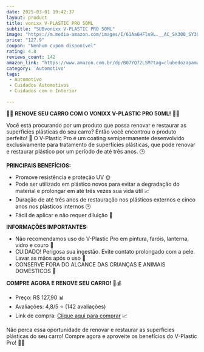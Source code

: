 ```yaml
---
date: 2025-03-01 19:42:37
layout: product
title: vonixx V-PLASTIC PRO 50ML
subtitle: "SUBvonixx V-PLASTIC PRO 50ML"
image: "https://m.media-amazon.com/images/I/61Aa6HFln9L.__AC_SX300_SY300_QL70_ML2_.jpg"
price: "127.9"
coupon: "Nenhum cupom disponível"
rating: 4.8
reviews_count: 142
amazon_link: "https://www.amazon.com.br/dp/B07YQ72LSM?tag=clubedozapama-20"
category: 'Automotivo'
tags:
 - Automotivo
 - Cuidados Automotivos
 - Cuidados com o Interior

---
```


🚗💪 **RENOVE SEU CARRO COM O VONIXX V-PLASTIC PRO 50ML!** 🚗💪

Você está procurando por um produto que possa renovar e restaurar as superfícies plásticas do seu carro? Então você encontrou o produto perfeito! 🎉 O V-Plastic Pro é um coating semipermanente desenvolvido exclusivamente para tratamento de superfícies plásticas, que pode renovar e restaurar plástico por um período de até três anos. 🕒️

**PRINCIPAIS BENEFÍCIOS:**

* Promove resistência e proteção UV 🌞
* Pode ser utilizado em plástico novos para evitar a degradação do material e prolongar em até três vezes sua vida útil 📈
* Duração de até três anos de restauração nos plásticos externos e cinco anos nos plásticos internos 🕒️
* Fácil de aplicar e não requer diluição 🌟

**INFORMAÇÕES IMPORTANTES:**

* Não recomendamos uso do V-Plastic Pro em pintura, faróis, lanterna, vidro e couro 🚫
* CUIDADO! Perigosa sua ingestão. Evite contato prolongado com a pele. Lavar as mãos após o uso 🚿
* CONSERVE FORA DO ALCANCE DAS CRIANÇAS E ANIMAIS DOMÉSTICOS 🚫

**COMPRE AGORA E RENOVE SEU CARRO!** 🚗💰

* Preço: R$ 127,90 📊
* Avaliações: 4,8/5 ⭐️ (142 avaliações)
* Link de compra: [Clique aqui para comprar](https://afiliadoamazon.github.io/B07YQ72LSM/) 📈

Não perca essa oportunidade de renovar e restaurar as superfícies plásticas do seu carro! Compre agora e aproveite os benefícios do V-Plastic Pro! 🚗💪